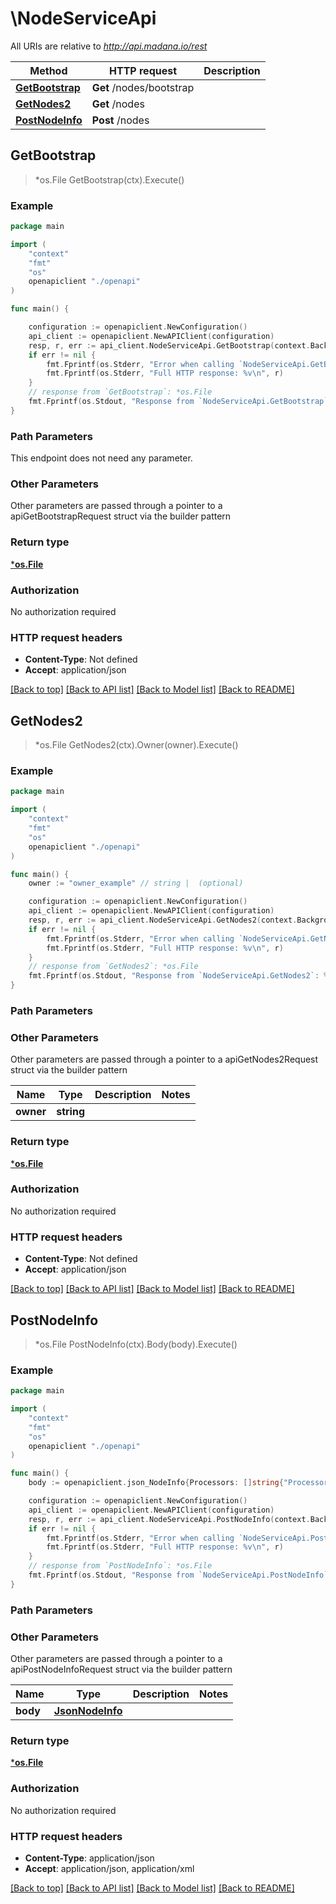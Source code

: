 # \NodeServiceApi

All URIs are relative to *http://api.madana.io/rest*

Method | HTTP request | Description
------------- | ------------- | -------------
[**GetBootstrap**](NodeServiceApi.md#GetBootstrap) | **Get** /nodes/bootstrap | 
[**GetNodes2**](NodeServiceApi.md#GetNodes2) | **Get** /nodes | 
[**PostNodeInfo**](NodeServiceApi.md#PostNodeInfo) | **Post** /nodes | 



## GetBootstrap

> *os.File GetBootstrap(ctx).Execute()



### Example

```go
package main

import (
    "context"
    "fmt"
    "os"
    openapiclient "./openapi"
)

func main() {

    configuration := openapiclient.NewConfiguration()
    api_client := openapiclient.NewAPIClient(configuration)
    resp, r, err := api_client.NodeServiceApi.GetBootstrap(context.Background(), ).Execute()
    if err != nil {
        fmt.Fprintf(os.Stderr, "Error when calling `NodeServiceApi.GetBootstrap``: %v\n", err)
        fmt.Fprintf(os.Stderr, "Full HTTP response: %v\n", r)
    }
    // response from `GetBootstrap`: *os.File
    fmt.Fprintf(os.Stdout, "Response from `NodeServiceApi.GetBootstrap`: %v\n", resp)
}
```

### Path Parameters

This endpoint does not need any parameter.

### Other Parameters

Other parameters are passed through a pointer to a apiGetBootstrapRequest struct via the builder pattern


### Return type

[***os.File**](*os.File.md)

### Authorization

No authorization required

### HTTP request headers

- **Content-Type**: Not defined
- **Accept**: application/json

[[Back to top]](#) [[Back to API list]](../README.md#documentation-for-api-endpoints)
[[Back to Model list]](../README.md#documentation-for-models)
[[Back to README]](../README.md)


## GetNodes2

> *os.File GetNodes2(ctx).Owner(owner).Execute()



### Example

```go
package main

import (
    "context"
    "fmt"
    "os"
    openapiclient "./openapi"
)

func main() {
    owner := "owner_example" // string |  (optional)

    configuration := openapiclient.NewConfiguration()
    api_client := openapiclient.NewAPIClient(configuration)
    resp, r, err := api_client.NodeServiceApi.GetNodes2(context.Background(), ).Owner(owner).Execute()
    if err != nil {
        fmt.Fprintf(os.Stderr, "Error when calling `NodeServiceApi.GetNodes2``: %v\n", err)
        fmt.Fprintf(os.Stderr, "Full HTTP response: %v\n", r)
    }
    // response from `GetNodes2`: *os.File
    fmt.Fprintf(os.Stdout, "Response from `NodeServiceApi.GetNodes2`: %v\n", resp)
}
```

### Path Parameters



### Other Parameters

Other parameters are passed through a pointer to a apiGetNodes2Request struct via the builder pattern


Name | Type | Description  | Notes
------------- | ------------- | ------------- | -------------
 **owner** | **string** |  | 

### Return type

[***os.File**](*os.File.md)

### Authorization

No authorization required

### HTTP request headers

- **Content-Type**: Not defined
- **Accept**: application/json

[[Back to top]](#) [[Back to API list]](../README.md#documentation-for-api-endpoints)
[[Back to Model list]](../README.md#documentation-for-models)
[[Back to README]](../README.md)


## PostNodeInfo

> *os.File PostNodeInfo(ctx).Body(body).Execute()



### Example

```go
package main

import (
    "context"
    "fmt"
    "os"
    openapiclient "./openapi"
)

func main() {
    body := openapiclient.json_NodeInfo{Processors: []string{"Processors_example"), Status: "Status_example", IpfsInfo: openapiclient.json_IPFSSystemInfo{AgentVersion: "AgentVersion_example", Id: "Id_example", ProtocolVersion: "ProtocolVersion_example", SwarmConnection: "SwarmConnection_example", PublicKey: "PublicKey_example"}, OperatingSystemUptime: 123, CpuPhysicalCores: 123, CpuFamily: "CpuFamily_example", PublicKey: "PublicKey_example", OperatingSystem: "OperatingSystem_example", CpuModel: "CpuModel_example", ConnectionURL: "ConnectionURL_example", HardwareBaseboard: "HardwareBaseboard_example", CpuLogicalCount: 123, CpuFrequency: "CpuFrequency_example", Memory: "Memory_example", HardwareFirmware: "HardwareFirmware_example", Owner: "Owner_example"} // JsonNodeInfo |  (optional)

    configuration := openapiclient.NewConfiguration()
    api_client := openapiclient.NewAPIClient(configuration)
    resp, r, err := api_client.NodeServiceApi.PostNodeInfo(context.Background(), ).Body(body).Execute()
    if err != nil {
        fmt.Fprintf(os.Stderr, "Error when calling `NodeServiceApi.PostNodeInfo``: %v\n", err)
        fmt.Fprintf(os.Stderr, "Full HTTP response: %v\n", r)
    }
    // response from `PostNodeInfo`: *os.File
    fmt.Fprintf(os.Stdout, "Response from `NodeServiceApi.PostNodeInfo`: %v\n", resp)
}
```

### Path Parameters



### Other Parameters

Other parameters are passed through a pointer to a apiPostNodeInfoRequest struct via the builder pattern


Name | Type | Description  | Notes
------------- | ------------- | ------------- | -------------
 **body** | [**JsonNodeInfo**](JsonNodeInfo.md) |  | 

### Return type

[***os.File**](*os.File.md)

### Authorization

No authorization required

### HTTP request headers

- **Content-Type**: application/json
- **Accept**: application/json, application/xml

[[Back to top]](#) [[Back to API list]](../README.md#documentation-for-api-endpoints)
[[Back to Model list]](../README.md#documentation-for-models)
[[Back to README]](../README.md)

